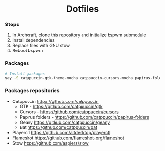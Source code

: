 <h1 align="center">
  Dotfiles
</h1>

### Steps

1. In Archcraft, clone this repository and initialize bspwm submodule
2. Install dependencies
3. Replace files with GNU stow
4. Reboot bspwm

### Packages

```bash
# Install packages
yay -S catppuccin-gtk-theme-mocha catppuccin-cursors-mocha papirus-folders-catppuccin-git playerctl flameshot stow
```

### Packages repositories

- Catppuccin https://github.com/catppuccin
  - GTK - https://github.com/catppuccin/gtk
  - Cursors - https://github.com/catppuccin/cursors
  - Papirus folders - https://github.com/catppuccin/papirus-folders
  - Geany https://github.com/catppuccin/geany
  - Bat https://github.com/catppuccin/bat
- Playerctl https://github.com/altdesktop/playerctl
- Flameshot https://github.com/flameshot-org/flameshot
- Stow https://github.com/aspiers/stow
